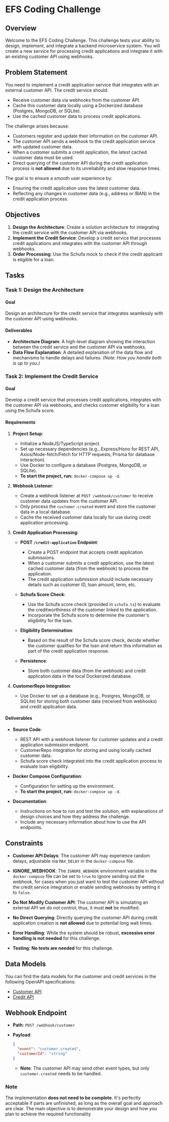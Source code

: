# EFS Coding Challenge

## Overview

Welcome to the EFS Coding Challenge. This challenge tests your ability to design, implement, and integrate a backend microservice system. You will create a new service for processing credit applications and integrate it with an existing customer API using webhooks.

## Problem Statement

You need to implement a credit application service that integrates with an external customer API. The credit service should:

- Receive customer data via webhooks from the customer API.
- Cache this customer data locally using a Dockerized database (Postgres, MongoDB, or SQLite).
- Use the cached customer data to process credit applications.

The challenge arises because:

- Customers register and update their information on the customer API.
- The customer API sends a webhook to the credit application service with updated customer data.
- When a customer submits a credit application, the latest cached customer data must be used.
- Direct querying of the customer API during the credit application process is **not allowed** due to its unreliability and slow response times.

The goal is to ensure a smooth user experience by:

- Ensuring the credit application uses the latest customer data.
- Reflecting any changes in customer data (e.g., address or IBAN) in the credit application process.

## Objectives

1. **Design the Architecture**: Create a solution architecture for integrating the credit service with the customer API via webhooks.
2. **Implement the Credit Service**: Develop a credit service that processes credit applications and integrates with the customer API through webhooks.
3. **Order Processing**: Use the Schufa mock to check if the credit applicant is eligible for a loan.

## Tasks

### Task 1: Design the Architecture

#### Goal

Design an architecture for the credit service that integrates seamlessly with the customer API using webhooks.

#### Deliverables

- **Architecture Diagram**: A high-level diagram showing the interaction between the credit service and the customer API via webhooks.
- **Data Flow Explanation**: A detailed explanation of the data flow and mechanisms to handle delays and failures. *(Note: How you handle both is up to you.)*

### Task 2: Implement the Credit Service

#### Goal

Develop a credit service that processes credit applications, integrates with the customer API via webhooks, and checks customer eligibility for a loan using the Schufa score.

#### Requirements

1. **Project Setup**:

   - Initialize a NodeJS/TypeScript project.
   - Set up necessary dependencies (e.g., Express/Hono for REST API, Axios/Node-fetch/Fetch for HTTP requests, Prisma for database interaction).
   - Use Docker to configure a database (Postgres, MongoDB, or SQLite).
   - **To start the project, run:** `docker-compose up -d`.

2. **Webhook Listener**:

   - Create a webhook listener at `POST /webhook/customer` to receive customer data updates from the customer API.
   - Only process the `customer.created` event and store the customer data in a local database.
   - Cache the received customer data locally for use during credit application processing.

3. **Credit Application Processing**:

   - **POST `/credit-application` Endpoint**:

     - Create a POST endpoint that accepts credit application submissions.
     - When a customer submits a credit application, use the latest cached customer data (from the webhook) to process the application.
     - The credit application submission should include necessary details such as customer ID, loan amount, term, etc.

   - **Schufa Score Check**:

     - Use the Schufa score check (provided in `schufa.ts`) to evaluate the creditworthiness of the customer linked to the application.
     - Incorporate the Schufa score to determine the customer's eligibility for the loan.

   - **Eligibility Determination**:

     - Based on the result of the Schufa score check, decide whether the customer qualifies for the loan and return this information as part of the credit application response.

   - **Persistence**:

     - Store both customer data (from the webhook) and credit application data in the local Dockerized database.

4. **CustomerRepo Integration**:

   - Use Docker to set up a database (e.g., Postgres, MongoDB, or SQLite) for storing both customer data (received from webhooks) and credit application data.

#### Deliverables

- **Source Code**:

  - REST API with a webhook listener for customer updates and a credit application submission endpoint.
  - CustomerRepo integration for storing and using locally cached customer data.
  - Schufa score check integrated into the credit application process to evaluate loan eligibility.

- **Docker Compose Configuration**:

  - Configuration for setting up the environment.
  - **To start the project, run:** `docker-compose up -d`.

- **Documentation**:

  - Instructions on how to run and test the solution, with explanations of design choices and how they address the challenge.
  - Include any necessary information about how to use the API endpoints.

## Constraints

- **Customer API Delays**: The customer API may experience random delays, adjustable via `MAX_DELAY` in the `docker-compose` file.

- **IGNORE_WEBHOOK**: The `IGNORE_WEBHOOK` environment variable in the `docker-compose` file can be set to `true` to ignore sending out the webhook, for cases when you just want to test the customer API without the credit service integration or enable sending webhooks by setting it to `false`.

- **Do Not Modify Customer API**: The customer API is simulating an external API we do not control; thus, it must **not** be modified.

- **No Direct Querying**: Directly querying the customer API during credit application creation is **not allowed** due to potential long wait times.

- **Error Handling**: While the system should be robust, **excessive error handling is not needed** for this challenge.

- **Testing**: **No tests are needed** for this challenge.

## Data Models

You can find the data models for the customer and credit services in the following OpenAPI specifications:

- [Customer API](assets/customer_openapi.yaml)
- [Credit API](assets/credit_openapi.yaml)

## Webhook Endpoint

- **Path**: `POST /webhook/customer`
- **Payload**:

  ```json
  {
    "event": "customer.created",
    "customerId": "string"
  }
  ```

  - **Note**: The customer API may send other event types, but only `customer.created` needs to be handled.

### Note

The implementation **does not need to be complete**. It's perfectly acceptable if parts are unfinished, as long as the overall goal and approach are clear. The main objective is to demonstrate your design and how you plan to achieve the required functionality.
